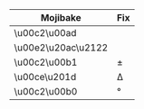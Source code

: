 
Mojibake | Fix
------------------|----------
\u00c2\u00ad      |
\u00e2\u20ac\u2122|
\u00c2\u00b1      | ±
\u00ce\u201d      | Δ
\u00c2\u00b0      | °
